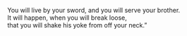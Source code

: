 You will live by your sword, and you will serve your brother.  
It will happen, when you will break loose,  
that you will shake his yoke from off your neck.”